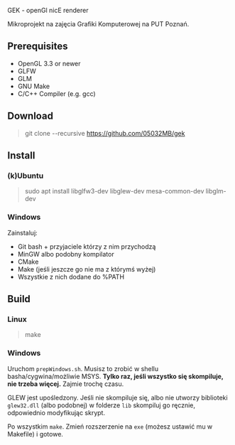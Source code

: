 GEK - openGl nicE renderer

Mikroprojekt na zajęcia Grafiki Komputerowej na PUT Poznań.

## Prerequisites ##
*   OpenGL 3.3 or newer
*   GLFW
*   GLM
*   GNU Make
*   C/C++ Compiler (e.g. gcc)

## Download ##
> git clone --recursive https://github.com/05032MB/gek

## Install ##
### (k)Ubuntu ###
> sudo apt install libglfw3-dev libglew-dev mesa-common-dev libglm-dev
### Windows ###
Zainstaluj:
* Git bash + przyjaciele którzy z nim przychodzą
* MinGW albo podobny kompilator
* CMake
* Make (jeśli jeszcze go nie ma z którymś wyżej)
* Wszystkie z nich dodane do %PATH

## Build ##
### Linux ###
> make

### Windows ###
Uruchom `prepWindows.sh`. Musisz to zrobić w shellu basha/cygwina/możliwie MSYS. **Tylko raz, jeśli wszystko się skompiluje, nie trzeba więcej.** Zajmie trochę czasu.

GLEW jest upośledzony. Jeśli nie skompiluje się, albo nie utworzy biblioteki `glew32.dll` (albo podobnej) w folderze `lib` skompiluj go ręcznie, odpowiednio modyfikując skrypt.

Po wszystkim `make`. Zmień rozszerzenie na `exe` (możesz ustawić mu w Makefile) i gotowe.

